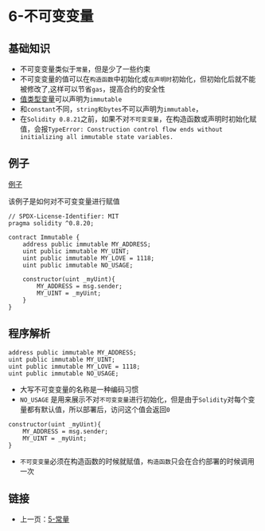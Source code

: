 # 6-不可变变量

## 基础知识

* 不可变变量类似于`常量`，但是少了一些约束
* 不可变变量的值可以在`构造函数`中初始化或`在声明时`初始化，但初始化后就不能被修改了,这样可以节省`gas`，提高合约的安全性
* [值类型变量](../003.ValueType/README.md)可以声明为`immutable`
* 和`constant`不同，`string和bytes`不可以声明为`immutable`，
* 在`Solidity 0.8.21`之前，如果不对`不可变变量`，在构造函数或声明时初始化赋值，会报`TypeError: Construction control flow ends without initializing all immutable state variables.`

## 例子

[例子](./Immutable.sol)

该例子是如何对不可变变量进行赋值

```solidity
// SPDX-License-Identifier: MIT
pragma solidity ^0.8.20;

contract Immutable {
    address public immutable MY_ADDRESS;
    uint public immutable MY_UINT;
    uint public immutable MY_LOVE = 1118;
    uint public immutable NO_USAGE;

    constructor(uint _myUint){
        MY_ADDRESS = msg.sender;
        MY_UINT = _myUint;
    }
}
```

## 程序解析

```solidity
address public immutable MY_ADDRESS;
uint public immutable MY_UINT;
uint public immutable MY_LOVE = 1118;
uint public immutable NO_USAGE;
```

* 大写不可变变量的名称是一种编码习惯
* `NO_USAGE` 是用来展示不对`不可变变量`进行初始化，但是由于`Solidity`对每个变量都有默认值，所以部署后，访问这个值会返回`0`

```solidity
constructor(uint _myUint){
    MY_ADDRESS = msg.sender;
    MY_UINT = _myUint;
}
```

* `不可变变量`必须在构造函数的时候就赋值，`构造函数`只会在合约部署的时候调用一次

## 链接

* 上一页：[5-常量](../005.Constants/README.md)
